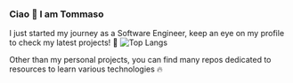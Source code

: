 ### Ciao 👋 I am Tommaso
I just started my journey as a Software Engineer, keep an eye on my profile to check my latest projects! 👀
![Top Langs](https://github-readme-stats.vercel.app/api/top-langs/?username=tommasocerruti&hide_progress=true)

Other than my personal projects, you can find many repos dedicated to resources to learn various technologies 🔥
